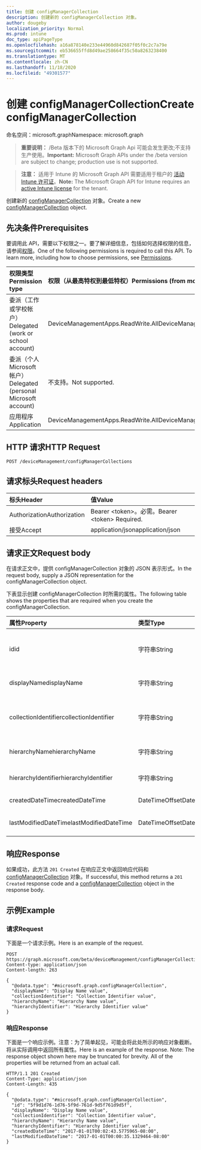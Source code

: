 ```yaml
---
title: 创建 configManagerCollection
description: 创建新的 configManagerCollection 对象。
author: dougeby
localization_priority: Normal
ms.prod: intune
doc_type: apiPageType
ms.openlocfilehash: a16a878140e233e44960d842687f05f0c2c7a79e
ms.sourcegitcommit: eb536655ffd8d49ae258664f35c50a8263238400
ms.translationtype: MT
ms.contentlocale: zh-CN
ms.lasthandoff: 11/18/2020
ms.locfileid: "49301577"
---
```

# <a name="create-configmanagercollection"></a><span data-ttu-id="3c3af-103">创建 configManagerCollection</span><span class="sxs-lookup"><span data-stu-id="3c3af-103">Create configManagerCollection</span></span>

<span data-ttu-id="3c3af-104">命名空间：microsoft.graph</span><span class="sxs-lookup"><span data-stu-id="3c3af-104">Namespace: microsoft.graph</span></span>

> <span data-ttu-id="3c3af-105">**重要说明：** /Beta 版本下的 Microsoft Graph Api 可能会发生更改;不支持生产使用。</span><span class="sxs-lookup"><span data-stu-id="3c3af-105">**Important:** Microsoft Graph APIs under the /beta version are subject to change; production use is not supported.</span></span>

> <span data-ttu-id="3c3af-106">**注意：** 适用于 Intune 的 Microsoft Graph API 需要适用于租户的 [活动 Intune 许可证](https://go.microsoft.com/fwlink/?linkid=839381)。</span><span class="sxs-lookup"><span data-stu-id="3c3af-106">**Note:** The Microsoft Graph API for Intune requires an [active Intune license](https://go.microsoft.com/fwlink/?linkid=839381) for the tenant.</span></span>

<span data-ttu-id="3c3af-107">创建新的 [configManagerCollection](../resources/intune-partnerintegration-configmanagercollection.md) 对象。</span><span class="sxs-lookup"><span data-stu-id="3c3af-107">Create a new [configManagerCollection](../resources/intune-partnerintegration-configmanagercollection.md) object.</span></span>

## <a name="prerequisites"></a><span data-ttu-id="3c3af-108">先决条件</span><span class="sxs-lookup"><span data-stu-id="3c3af-108">Prerequisites</span></span>
<span data-ttu-id="3c3af-p101">要调用此 API，需要以下权限之一。要了解详细信息，包括如何选择权限的信息，请参阅[权限](/graph/permissions-reference)。</span><span class="sxs-lookup"><span data-stu-id="3c3af-p101">One of the following permissions is required to call this API. To learn more, including how to choose permissions, see [Permissions](/graph/permissions-reference).</span></span>

|<span data-ttu-id="3c3af-111">权限类型</span><span class="sxs-lookup"><span data-stu-id="3c3af-111">Permission type</span></span>|<span data-ttu-id="3c3af-112">权限（从最高特权到最低特权）</span><span class="sxs-lookup"><span data-stu-id="3c3af-112">Permissions (from most to least privileged)</span></span>|
|:---|:---|
|<span data-ttu-id="3c3af-113">委派（工作或学校帐户）</span><span class="sxs-lookup"><span data-stu-id="3c3af-113">Delegated (work or school account)</span></span>|<span data-ttu-id="3c3af-114">DeviceManagementApps.ReadWrite.All</span><span class="sxs-lookup"><span data-stu-id="3c3af-114">DeviceManagementApps.ReadWrite.All</span></span>|
|<span data-ttu-id="3c3af-115">委派（个人 Microsoft 帐户）</span><span class="sxs-lookup"><span data-stu-id="3c3af-115">Delegated (personal Microsoft account)</span></span>|<span data-ttu-id="3c3af-116">不支持。</span><span class="sxs-lookup"><span data-stu-id="3c3af-116">Not supported.</span></span>|
|<span data-ttu-id="3c3af-117">应用程序</span><span class="sxs-lookup"><span data-stu-id="3c3af-117">Application</span></span>|<span data-ttu-id="3c3af-118">DeviceManagementApps.ReadWrite.All</span><span class="sxs-lookup"><span data-stu-id="3c3af-118">DeviceManagementApps.ReadWrite.All</span></span>|

## <a name="http-request"></a><span data-ttu-id="3c3af-119">HTTP 请求</span><span class="sxs-lookup"><span data-stu-id="3c3af-119">HTTP Request</span></span>
<!-- {
  "blockType": "ignored"
}
-->
``` http
POST /deviceManagement/configManagerCollections
```

## <a name="request-headers"></a><span data-ttu-id="3c3af-120">请求标头</span><span class="sxs-lookup"><span data-stu-id="3c3af-120">Request headers</span></span>
|<span data-ttu-id="3c3af-121">标头</span><span class="sxs-lookup"><span data-stu-id="3c3af-121">Header</span></span>|<span data-ttu-id="3c3af-122">值</span><span class="sxs-lookup"><span data-stu-id="3c3af-122">Value</span></span>|
|:---|:---|
|<span data-ttu-id="3c3af-123">Authorization</span><span class="sxs-lookup"><span data-stu-id="3c3af-123">Authorization</span></span>|<span data-ttu-id="3c3af-124">Bearer &lt;token&gt;。必需。</span><span class="sxs-lookup"><span data-stu-id="3c3af-124">Bearer &lt;token&gt; Required.</span></span>|
|<span data-ttu-id="3c3af-125">接受</span><span class="sxs-lookup"><span data-stu-id="3c3af-125">Accept</span></span>|<span data-ttu-id="3c3af-126">application/json</span><span class="sxs-lookup"><span data-stu-id="3c3af-126">application/json</span></span>|

## <a name="request-body"></a><span data-ttu-id="3c3af-127">请求正文</span><span class="sxs-lookup"><span data-stu-id="3c3af-127">Request body</span></span>
<span data-ttu-id="3c3af-128">在请求正文中，提供 configManagerCollection 对象的 JSON 表示形式。</span><span class="sxs-lookup"><span data-stu-id="3c3af-128">In the request body, supply a JSON representation for the configManagerCollection object.</span></span>

<span data-ttu-id="3c3af-129">下表显示创建 configManagerCollection 时所需的属性。</span><span class="sxs-lookup"><span data-stu-id="3c3af-129">The following table shows the properties that are required when you create the configManagerCollection.</span></span>

|<span data-ttu-id="3c3af-130">属性</span><span class="sxs-lookup"><span data-stu-id="3c3af-130">Property</span></span>|<span data-ttu-id="3c3af-131">类型</span><span class="sxs-lookup"><span data-stu-id="3c3af-131">Type</span></span>|<span data-ttu-id="3c3af-132">说明</span><span class="sxs-lookup"><span data-stu-id="3c3af-132">Description</span></span>|
|:---|:---|:---|
|<span data-ttu-id="3c3af-133">id</span><span class="sxs-lookup"><span data-stu-id="3c3af-133">id</span></span>|<span data-ttu-id="3c3af-134">字符串</span><span class="sxs-lookup"><span data-stu-id="3c3af-134">String</span></span>|<span data-ttu-id="3c3af-135">ConfigManager 集合的键。</span><span class="sxs-lookup"><span data-stu-id="3c3af-135">The key for the ConfigManager Collection.</span></span>|
|<span data-ttu-id="3c3af-136">displayName</span><span class="sxs-lookup"><span data-stu-id="3c3af-136">displayName</span></span>|<span data-ttu-id="3c3af-137">字符串</span><span class="sxs-lookup"><span data-stu-id="3c3af-137">String</span></span>|<span data-ttu-id="3c3af-138">DisplayName。</span><span class="sxs-lookup"><span data-stu-id="3c3af-138">The DisplayName.</span></span>|
|<span data-ttu-id="3c3af-139">collectionIdentifier</span><span class="sxs-lookup"><span data-stu-id="3c3af-139">collectionIdentifier</span></span>|<span data-ttu-id="3c3af-140">字符串</span><span class="sxs-lookup"><span data-stu-id="3c3af-140">String</span></span>|<span data-ttu-id="3c3af-141">SCCM 中的集合标识符。</span><span class="sxs-lookup"><span data-stu-id="3c3af-141">The collection identifier in SCCM.</span></span>|
|<span data-ttu-id="3c3af-142">hierarchyName</span><span class="sxs-lookup"><span data-stu-id="3c3af-142">hierarchyName</span></span>|<span data-ttu-id="3c3af-143">字符串</span><span class="sxs-lookup"><span data-stu-id="3c3af-143">String</span></span>|<span data-ttu-id="3c3af-144">HierarchyName。</span><span class="sxs-lookup"><span data-stu-id="3c3af-144">The HierarchyName.</span></span>|
|<span data-ttu-id="3c3af-145">hierarchyIdentifier</span><span class="sxs-lookup"><span data-stu-id="3c3af-145">hierarchyIdentifier</span></span>|<span data-ttu-id="3c3af-146">字符串</span><span class="sxs-lookup"><span data-stu-id="3c3af-146">String</span></span>|<span data-ttu-id="3c3af-147">层次结构标识符。</span><span class="sxs-lookup"><span data-stu-id="3c3af-147">The Hierarchy Identifier.</span></span>|
|<span data-ttu-id="3c3af-148">createdDateTime</span><span class="sxs-lookup"><span data-stu-id="3c3af-148">createdDateTime</span></span>|<span data-ttu-id="3c3af-149">DateTimeOffset</span><span class="sxs-lookup"><span data-stu-id="3c3af-149">DateTimeOffset</span></span>|<span data-ttu-id="3c3af-150">创建日期。</span><span class="sxs-lookup"><span data-stu-id="3c3af-150">The created date.</span></span>|
|<span data-ttu-id="3c3af-151">lastModifiedDateTime</span><span class="sxs-lookup"><span data-stu-id="3c3af-151">lastModifiedDateTime</span></span>|<span data-ttu-id="3c3af-152">DateTimeOffset</span><span class="sxs-lookup"><span data-stu-id="3c3af-152">DateTimeOffset</span></span>|<span data-ttu-id="3c3af-153">上次修改日期。</span><span class="sxs-lookup"><span data-stu-id="3c3af-153">The last modified date.</span></span>|



## <a name="response"></a><span data-ttu-id="3c3af-154">响应</span><span class="sxs-lookup"><span data-stu-id="3c3af-154">Response</span></span>
<span data-ttu-id="3c3af-155">如果成功，此方法 `201 Created` 在响应正文中返回响应代码和 [configManagerCollection](../resources/intune-partnerintegration-configmanagercollection.md) 对象。</span><span class="sxs-lookup"><span data-stu-id="3c3af-155">If successful, this method returns a `201 Created` response code and a [configManagerCollection](../resources/intune-partnerintegration-configmanagercollection.md) object in the response body.</span></span>

## <a name="example"></a><span data-ttu-id="3c3af-156">示例</span><span class="sxs-lookup"><span data-stu-id="3c3af-156">Example</span></span>

### <a name="request"></a><span data-ttu-id="3c3af-157">请求</span><span class="sxs-lookup"><span data-stu-id="3c3af-157">Request</span></span>
<span data-ttu-id="3c3af-158">下面是一个请求示例。</span><span class="sxs-lookup"><span data-stu-id="3c3af-158">Here is an example of the request.</span></span>
``` http
POST https://graph.microsoft.com/beta/deviceManagement/configManagerCollections
Content-type: application/json
Content-length: 263

{
  "@odata.type": "#microsoft.graph.configManagerCollection",
  "displayName": "Display Name value",
  "collectionIdentifier": "Collection Identifier value",
  "hierarchyName": "Hierarchy Name value",
  "hierarchyIdentifier": "Hierarchy Identifier value"
}
```

### <a name="response"></a><span data-ttu-id="3c3af-159">响应</span><span class="sxs-lookup"><span data-stu-id="3c3af-159">Response</span></span>
<span data-ttu-id="3c3af-p102">下面是一个响应示例。注意：为了简单起见，可能会将此处所示的响应对象截断。将从实际调用中返回所有属性。</span><span class="sxs-lookup"><span data-stu-id="3c3af-p102">Here is an example of the response. Note: The response object shown here may be truncated for brevity. All of the properties will be returned from an actual call.</span></span>
``` http
HTTP/1.1 201 Created
Content-Type: application/json
Content-Length: 435

{
  "@odata.type": "#microsoft.graph.configManagerCollection",
  "id": "5f9d1d76-1d76-5f9d-761d-9d5f761d9d5f",
  "displayName": "Display Name value",
  "collectionIdentifier": "Collection Identifier value",
  "hierarchyName": "Hierarchy Name value",
  "hierarchyIdentifier": "Hierarchy Identifier value",
  "createdDateTime": "2017-01-01T00:02:43.5775965-08:00",
  "lastModifiedDateTime": "2017-01-01T00:00:35.1329464-08:00"
}
```




